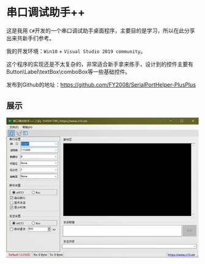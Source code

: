 # 串口调试助手++

这是我用 `C#`开发的一个串口调试助手桌面程序，主要目的是学习，所以在此分享出来共新手们参考。

我的开发环境：`Win10` + `Visual Studio 2019 community`。

这个程序的实现还是不太复杂的，非常适合新手拿来练手，设计到的控件主要有 Button\Label\textBox\comboBox等一些基础控件。

发布到Github的地址：https://github.com/FY2008/SerialPortHelper-PlusPlus

## 展示

![](./1.png)